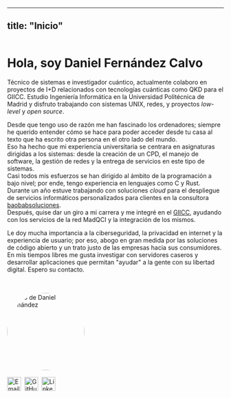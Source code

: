 
---
title: "Inicio"
---

<div style="display: flex; align-items: flex-start; gap: 2rem; flex-wrap: wrap;">

<div style="flex: 1 1 60%; min-width: 280px;">
  
# Hola, soy Daniel Fernández Calvo

Técnico de sistemas e investigador cuántico, actualmente colaboro en proyectos de I+D relacionados con tecnologías cuánticas como QKD para el GIICC. Estudio Ingeniería Informática en la Universidad Politécnica de Madrid y disfruto trabajando con sistemas UNIX, redes, y proyectos *low-level* y *open source*.

Desde que tengo uso de razón me han fascinado los ordenadores; siempre he querido entender cómo se hace para poder acceder desde tu casa al texto que ha escrito otra persona en el otro lado del mundo.  
Eso ha hecho que mi experiencia universitaria se centrara en asignaturas dirigidas a los sistemas: desde la creación de un CPD, el manejo de software, la gestión de redes y la entrega de servicios en este tipo de sistemas.  
Casi todos mis esfuerzos se han dirigido al ámbito de la programación a bajo nivel; por ende, tengo experiencia en lenguajes como C y Rust. Durante un año estuve trabajando con soluciones *cloud* para el despliegue de servicios informáticos personalizados para clientes en la consultora [baobabsoluciones](https://baobabsoluciones.es/).  
Después, quise dar un giro a mi carrera y me integré en el [GIICC](https://www.upm.es/recursosidi/map/grupo-de-investigacion-en-informacion-y-computacion-cuantica-giicc/), ayudando con los servicios de la red MadQCI y la integración de los mismos. 

Le doy mucha importancia a la ciberseguridad, la privacidad en internet y la experiencia de usuario; por eso, abogo en gran medida por las soluciones de código abierto y un trato justo de las empresas hacia sus consumidores.  
En mis tiempos libres me gusta investigar con servidores caseros y desarrollar aplicaciones que permitan "ayudar" a la gente con su libertad digital. Espero su contacto.

</div>

<div style="flex: 1 1 180px; min-width: 180px;">
  <img src="/images/yo.jpeg" alt="Foto de Daniel Fernández" style="width: 180px; height: 180px; border-radius: 50%; object-fit: cover;">

  <div style="margin-top: 1rem; display: flex; gap: 0.5rem;">
    <a href="mailto:d.fernandez@cirqlr.es">
      <img src="/images/email.jpg" alt="Email" style="width: 32px; height: 32px;">
    </a>
    <a href="https://github.com/danifreflow" target="_blank">
      <img src="/images/GitHub-Mark-ea2971cee799.png" alt="GitHub" style="width: 32px; height: 32px;">
    </a>
    <a href="https://www.linkedin.com/in/daniel-fernández-43775723b" target="_blank">
      <img src="/images/linkedIn.jpg" alt="LinkedIn" style="width: 32px; height: 32px;">
    </a>
  </div>
</div>

